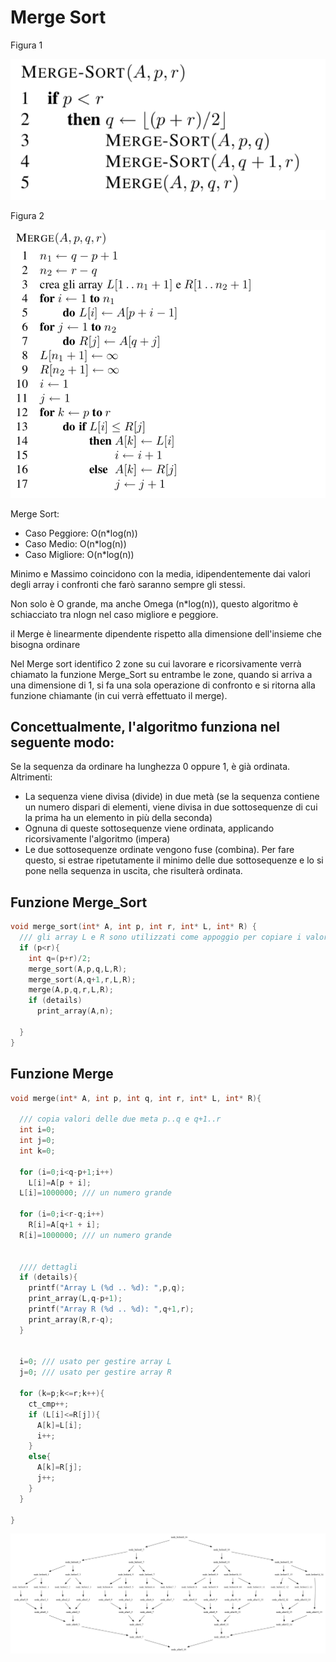 # Merge Sort
Figura 1

<img src="MergeSort.png" alt="drawing" width="600"/>


Figura 2

<img src="MergeEffettivo.png" alt="drawing" width="600"/>

Merge Sort: 
* Caso Peggiore: O(n*log(n))
* Caso Medio: O(n*log(n))
* Caso Migliore: O(n*log(n))

Minimo e Massimo coincidono con la media, idipendentemente dai valori degli array i confronti che farò saranno sempre gli stessi.

Non solo è O grande, ma anche Omega (n*log(n)), questo algoritmo è schiacciato tra nlogn nel caso migliore e peggiore.


il Merge è linearmente dipendente rispetto alla dimensione dell'insieme che bisogna ordinare

Nel Merge sort identifico 2 zone su cui lavorare e ricorsivamente verrà chiamato la funzione Merge_Sort su entrambe le zone, quando si arriva a una dimensione di 1, si fa una sola operazione di confronto e si ritorna alla funzione chiamante (in cui verrà effettuato il merge).

## Concettualmente, l'algoritmo funziona nel seguente modo:

Se la sequenza da ordinare ha lunghezza 0 oppure 1, è già ordinata. Altrimenti:
* La sequenza viene divisa (divide) in due metà (se la sequenza contiene un numero dispari di elementi, viene divisa in due sottosequenze di cui la prima ha un elemento in più della seconda)
* Ognuna di queste sottosequenze viene ordinata, applicando ricorsivamente l'algoritmo (impera)
* Le due sottosequenze ordinate vengono fuse (combina). Per fare questo, si estrae ripetutamente il minimo delle due sottosequenze e lo si pone nella sequenza in uscita, che risulterà ordinata.

## Funzione Merge_Sort

```cpp
void merge_sort(int* A, int p, int r, int* L, int* R) {
  /// gli array L e R sono utilizzati come appoggio per copiare i valori: evita le allocazioni nella fase di merge
  if (p<r){
    int q=(p+r)/2;
    merge_sort(A,p,q,L,R);
    merge_sort(A,q+1,r,L,R);
    merge(A,p,q,r,L,R);
    if (details)
      print_array(A,n);

  }
}
```

## Funzione Merge
```cpp
void merge(int* A, int p, int q, int r, int* L, int* R){

  /// copia valori delle due meta p..q e q+1..r
  int i=0;
  int j=0;
  int k=0;
  
  for (i=0;i<q-p+1;i++)
    L[i]=A[p + i];
  L[i]=1000000; /// un numero grande
  
  for (i=0;i<r-q;i++)
    R[i]=A[q+1 + i];
  R[i]=1000000; /// un numero grande


  //// dettagli
  if (details){
    printf("Array L (%d .. %d): ",p,q);
    print_array(L,q-p+1);
    printf("Array R (%d .. %d): ",q+1,r);
    print_array(R,r-q);   
  }

  
  i=0; /// usato per gestire array L
  j=0; /// usato per gestire array R

  for (k=p;k<=r;k++){
    ct_cmp++;
    if (L[i]<=R[j]){
      A[k]=L[i];
      i++;
    }
    else{
      A[k]=R[j];
      j++;
    }
  }
  
}
```

![image](GraficoMerge_dot.png)